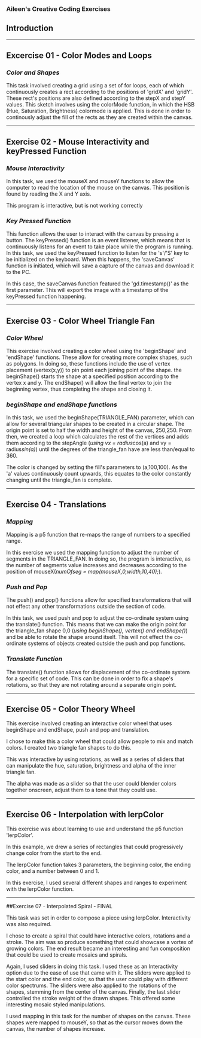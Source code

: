 ### Aileen's Creative Coding Exercises

## Introduction


---
## Excercise 01 - Color Modes and Loops
### *Color and Shapes*
This task involved creating a grid using a set of for loops, each of which continuously creates a rect according to the positions of 'gridX' and 'gridY'. These rect's positions are also defined according to the stepX and stepY values. This sketch involves using the colorMode function, in which the HSB (Hue, Saturation, Brightness) colormode is applied. This is done in order to continously adjust the fill of the rects as they are created within the canvas.

---
## Exercise 02 - Mouse Interactivity and keyPressed Function
### *Mouse Interactivity*
In this task, we used the mouseX and mouseY functions to allow the computer to read the location of the mouse on the canvas. This position is found by reading the X and Y axis.

This program is interactive, but is not working correctly

### *Key Pressed Function*
This function allows the user to interact with the canvas by pressing a button. The keyPressed() function is an event listener, which means that is continuously listens for an event to take place while the program is running. In this task, we used the keyPressed function to listen for the 's'/'S' key to be initialized on the keyboard. When this happens, the 'saveCanvas' function is initiated, which will save a capture of the canvas and download it to the PC.

In this case, the saveCanvas function featured the 'gd.timestamp()' as the first parameter. This will export the image with a timestamp of the keyPressed function happening.

---
## Exercise 03 - Color Wheel Triangle Fan
### *Color Wheel*
This exercise involved creating a color wheel using the 'beginShape' and 'endShape' functions. These allow for creating more complex shapes, such as polygons. In doing so, these functions include the use of vertex placement (vertex(x,y)) to pin point each joining point of the shape. the beginShape() starts the shape at a specified position according to the vertex x and y. The endShape() will allow the final vertex to join the beginning vertex, thus completing the shape and closing it.

### *beginShape and endShape functions*
In this task, we used the beginShape(TRIANGLE_FAN) parameter, which can allow for several triangular shapes to be created in a circular shape. The origin point is set to half the width and height of the canvas, 250,250. From then, we created a loop which calculates the rest of the vertices and adds them according to the stepAngle (*using vx = radius*cos(a) and vy = radius*sin(a)*) until the degrees of the triangle_fan have are less than/equal to 360.

The color is changed by setting the fill's parameters to (a,100,100). As the 'a' values continuously count upwards, this equates to the color constantly changing until the triangle_fan is complete.

---
## Exercise 04 - Translations

### *Mapping*
Mapping is a p5 function that re-maps the range of numbers to a specified range.

In this exercise we used the mapping function to adjust the number of segments in the TRIANGLE_FAN. In doing so, the program is interactive, as the number of segments value increases and decreases according to the position of mouseX(*numOfseg = map(mouseX,0,width,10,40);*).

### *Push and Pop*
The push() and pop() functions allow for specified transformations that will not effect any other transformations outside the section of code.

In this task, we used push and pop to adjust the co-ordinate system using the translate() function. This means that we can make the origin point for the triangle_fan shape 0,0 (*using beginShape(), vertex() and endShape()*) and be able to rotate the shape around itself. This will not effect the co-ordinate systems of objects created outside the push and pop functions.

### *Translate Function*
The translate() function allows for displacement of the co-ordinate system for a specific set of code. This can be done in order to fix a shape's rotations, so that they are not rotating around a separate origin point.

---
## Exercise 05 - Color Theory Wheel

This exercise involved creating an interactive color wheel that uses beginShape and endShape, push and pop and translation.

I chose to make this a color wheel that could allow people to mix and match colors. I created two triangle fan shapes to do this.

This was interactive by using rotations, as well as a series of sliders that can manipulate the hue, saturation, brightness and alpha of the inner triangle fan.

The alpha was made as a slider so that the user could blender colors together onscreen, adjust them to a tone that they could use.

---
## Exercise 06 - Interpolation with lerpColor

This exercise was about learning to use and understand the p5 function 'lerpColor'.

In this example, we drew a series of rectangles that could progressively change color from the start to the end.

The lerpColor function takes 3 parameters, the beginning color, the ending color, and a number between 0 and 1.

In this exercise, I used several different shapes and ranges to experiment with the lerpColor function.

---
##Exercise 07 - Interpolated Spiral - FINAL

This task was set in order to compose a piece using lerpColor. Interactivity was also required.

I chose to create a spiral that could have interactive colors, rotations and a stroke. The aim was so produce something that could showcase a vortex of growing colors. The end result became an interesting and fun composition that could be used to create mosaics and spirals.

Again, I used sliders in doing this task. I used these as an Interactivity option due to the ease of use that came with it. The sliders were applied to the start color and the end color, so that the user could play with different color spectrums. The sliders were also applied to the rotations of the shapes, stemming from the center of the canvas. Finally, the last slider controlled the stroke weight of the drawn shapes. This offered some interesting mosaic styled manipulations.

I used mapping in this task for the number of shapes on the canvas. These shapes were mapped to mouseY, so that as the cursor moves down the canvas, the number of shapes increase.
